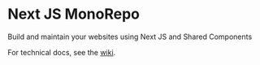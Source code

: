 # Next JS MonoRepo

Build and maintain your websites using Next JS and Shared Components

For technical docs, see the [wiki](https://github.dowjones.net/FinancialNews/people-lists.app/wiki).



